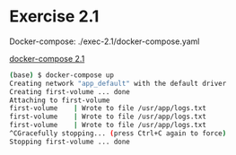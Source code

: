 
# Exercise 2.1

Docker-compose: ./exec-2.1/docker-compose.yaml

[docker-compose 2.1](./exec-2.1/docker-compose.yaml)

```bash
(base) $ docker-compose up
Creating network "app_default" with the default driver
Creating first-volume ... done
Attaching to first-volume
first-volume    | Wrote to file /usr/app/logs.txt
first-volume    | Wrote to file /usr/app/logs.txt
first-volume    | Wrote to file /usr/app/logs.txt
^CGracefully stopping... (press Ctrl+C again to force)
Stopping first-volume ... done

```
